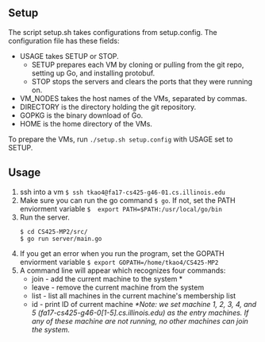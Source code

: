 ## Setup
The script setup.sh takes configurations from setup.config.
The configuration file has these fields:
 - USAGE takes SETUP or STOP. 
    - SETUP prepares each VM by cloning or pulling from the git repo, setting up Go, and installing protobuf. 
    - STOP stops the servers and clears the ports that they were running on.
 - VM_NODES takes the host names of the VMs, separated by commas.
 - DIRECTORY is the directory holding the git repository.
 - GOPKG is the binary download of Go.
 - HOME is the home directory of the VMs.

To prepare the VMs, run `./setup.sh setup.config` with USAGE set to SETUP.

## Usage
1. ssh into a vm `$ ssh tkao4@fa17-cs425-g46-01.cs.illinois.edu`
2. Make sure you can run the go command `$ go`. If not, set the PATH enviorment variable `$  export PATH=$PATH:/usr/local/go/bin`
3. Run the server.
    ```
    $ cd CS425-MP2/src/
    $ go run server/main.go
    ```
4. If you get an error when you run the program, set the GOPATH enviorment variable `$ export GOPATH=/home/tkao4/CS425-MP2`
5. A command line will appear which recognizes four commands:
    * join - add the current machine to the system *
    * leave - remove the current machine from the system
    * list - list all machines in the current machine's membership list
    * id - print ID of current machine
*\*Note: we set machine 1, 2, 3, 4, and 5 (fa17-cs425-g46-0[1-5].cs.illinois.edu) as the entry machines. If any of these machine are not running, no other machines can join the system.*